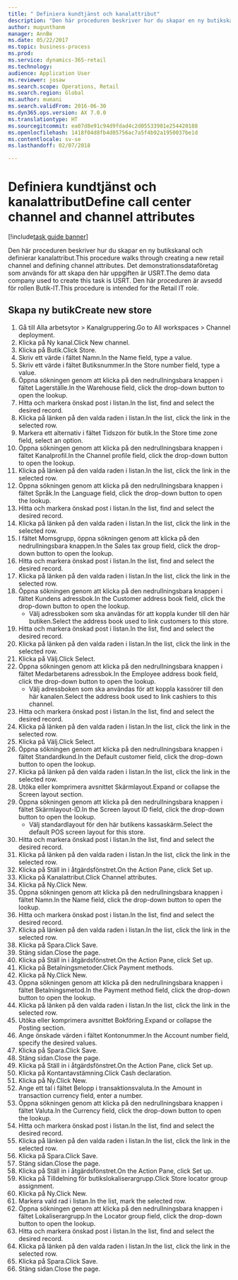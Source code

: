 ```yaml
--- 
title: " Definiera kundtjänst och kanalattribut"
description: "Den här proceduren beskriver hur du skapar en ny butikskanal och definierar kanalattribut."
author: mugunthanm
manager: AnnBe
ms.date: 05/22/2017
ms.topic: business-process
ms.prod: 
ms.service: dynamics-365-retail
ms.technology: 
audience: Application User
ms.reviewer: josaw
ms.search.scope: Operations, Retail
ms.search.region: Global
ms.author: mumani
ms.search.validFrom: 2016-06-30
ms.dyn365.ops.version: AX 7.0.0
ms.translationtype: HT
ms.sourcegitcommit: ea07d8e91c94d9fdad4c2d05533981e254420188
ms.openlocfilehash: 1418f04d8fb4d05756ac7a5f4b92a1950037be1d
ms.contentlocale: sv-se
ms.lasthandoff: 02/07/2018

---
```

# <a name="define-call-center-channel-and-channel-attributes"></a><span data-ttu-id="b9919-103"> Definiera kundtjänst och kanalattribut</span><span class="sxs-lookup"><span data-stu-id="b9919-103">Define call center channel and channel attributes</span></span>

[!include[task guide banner](../includes/task-guide-banner.md)]

<span data-ttu-id="b9919-104">Den här proceduren beskriver hur du skapar en ny butikskanal och definierar kanalattribut.</span><span class="sxs-lookup"><span data-stu-id="b9919-104">This procedure walks through creating a new retail channel and defining channel attributes.</span></span> <span data-ttu-id="b9919-105">Det demonstrationsdataföretag som används för att skapa den här uppgiften är USRT.</span><span class="sxs-lookup"><span data-stu-id="b9919-105">The demo data company used to create this task is USRT.</span></span> <span data-ttu-id="b9919-106">Den här proceduren är avsedd för rollen Butik-IT.</span><span class="sxs-lookup"><span data-stu-id="b9919-106">This procedure is intended for the Retail IT role.</span></span>


## <a name="create-new-store"></a><span data-ttu-id="b9919-107">Skapa ny butik</span><span class="sxs-lookup"><span data-stu-id="b9919-107">Create new store</span></span>
1. <span data-ttu-id="b9919-108">Gå till Alla arbetsytor > Kanalgruppering.</span><span class="sxs-lookup"><span data-stu-id="b9919-108">Go to All workspaces > Channel deployment.</span></span>
2. <span data-ttu-id="b9919-109">Klicka på Ny kanal.</span><span class="sxs-lookup"><span data-stu-id="b9919-109">Click New channel.</span></span>
3. <span data-ttu-id="b9919-110">Klicka på Butik.</span><span class="sxs-lookup"><span data-stu-id="b9919-110">Click Store.</span></span>
4. <span data-ttu-id="b9919-111">Skriv ett värde i fältet Namn.</span><span class="sxs-lookup"><span data-stu-id="b9919-111">In the Name field, type a value.</span></span>
5. <span data-ttu-id="b9919-112">Skriv ett värde i fältet Butiksnummer.</span><span class="sxs-lookup"><span data-stu-id="b9919-112">In the Store number field, type a value.</span></span>
6. <span data-ttu-id="b9919-113">Öppna sökningen genom att klicka på den nedrullningsbara knappen i fältet Lagerställe.</span><span class="sxs-lookup"><span data-stu-id="b9919-113">In the Warehouse field, click the drop-down button to open the lookup.</span></span>
7. <span data-ttu-id="b9919-114">Hitta och markera önskad post i listan.</span><span class="sxs-lookup"><span data-stu-id="b9919-114">In the list, find and select the desired record.</span></span>
8. <span data-ttu-id="b9919-115">Klicka på länken på den valda raden i listan.</span><span class="sxs-lookup"><span data-stu-id="b9919-115">In the list, click the link in the selected row.</span></span>
9. <span data-ttu-id="b9919-116">Markera ett alternativ i fältet Tidszon för butik.</span><span class="sxs-lookup"><span data-stu-id="b9919-116">In the Store time zone field, select an option.</span></span>
10. <span data-ttu-id="b9919-117">Öppna sökningen genom att klicka på den nedrullningsbara knappen i fältet Kanalprofil.</span><span class="sxs-lookup"><span data-stu-id="b9919-117">In the Channel profile field, click the drop-down button to open the lookup.</span></span>
11. <span data-ttu-id="b9919-118">Klicka på länken på den valda raden i listan.</span><span class="sxs-lookup"><span data-stu-id="b9919-118">In the list, click the link in the selected row.</span></span>
12. <span data-ttu-id="b9919-119">Öppna sökningen genom att klicka på den nedrullningsbara knappen i fältet Språk.</span><span class="sxs-lookup"><span data-stu-id="b9919-119">In the Language field, click the drop-down button to open the lookup.</span></span>
13. <span data-ttu-id="b9919-120">Hitta och markera önskad post i listan.</span><span class="sxs-lookup"><span data-stu-id="b9919-120">In the list, find and select the desired record.</span></span>
14. <span data-ttu-id="b9919-121">Klicka på länken på den valda raden i listan.</span><span class="sxs-lookup"><span data-stu-id="b9919-121">In the list, click the link in the selected row.</span></span>
15. <span data-ttu-id="b9919-122">I fältet Momsgrupp, öppna sökningen genom att klicka på den nedrullningsbara knappen.</span><span class="sxs-lookup"><span data-stu-id="b9919-122">In the Sales tax group field, click the drop-down button to open the lookup.</span></span>
16. <span data-ttu-id="b9919-123">Hitta och markera önskad post i listan.</span><span class="sxs-lookup"><span data-stu-id="b9919-123">In the list, find and select the desired record.</span></span>
17. <span data-ttu-id="b9919-124">Klicka på länken på den valda raden i listan.</span><span class="sxs-lookup"><span data-stu-id="b9919-124">In the list, click the link in the selected row.</span></span>
18. <span data-ttu-id="b9919-125">Öppna sökningen genom att klicka på den nedrullningsbara knappen i fältet Kundens adressbok.</span><span class="sxs-lookup"><span data-stu-id="b9919-125">In the Customer address book field, click the drop-down button to open the lookup.</span></span>
    * <span data-ttu-id="b9919-126">Välj adressboken som ska användas för att koppla kunder till den här butiken.</span><span class="sxs-lookup"><span data-stu-id="b9919-126">Select the address book used to link customers to this store.</span></span>  
19. <span data-ttu-id="b9919-127">Hitta och markera önskad post i listan.</span><span class="sxs-lookup"><span data-stu-id="b9919-127">In the list, find and select the desired record.</span></span>
20. <span data-ttu-id="b9919-128">Klicka på länken på den valda raden i listan.</span><span class="sxs-lookup"><span data-stu-id="b9919-128">In the list, click the link in the selected row.</span></span>
21. <span data-ttu-id="b9919-129">Klicka på Välj.</span><span class="sxs-lookup"><span data-stu-id="b9919-129">Click Select.</span></span>
22. <span data-ttu-id="b9919-130">Öppna sökningen genom att klicka på den nedrullningsbara knappen i fältet Medarbetarens adressbok.</span><span class="sxs-lookup"><span data-stu-id="b9919-130">In the Employee address book field, click the drop-down button to open the lookup.</span></span>
    * <span data-ttu-id="b9919-131">Välj adressboken som ska användas för att koppla kassörer till den här kanalen.</span><span class="sxs-lookup"><span data-stu-id="b9919-131">Select the address book used to link cashiers to this channel.</span></span>  
23. <span data-ttu-id="b9919-132">Hitta och markera önskad post i listan.</span><span class="sxs-lookup"><span data-stu-id="b9919-132">In the list, find and select the desired record.</span></span>
24. <span data-ttu-id="b9919-133">Klicka på länken på den valda raden i listan.</span><span class="sxs-lookup"><span data-stu-id="b9919-133">In the list, click the link in the selected row.</span></span>
25. <span data-ttu-id="b9919-134">Klicka på Välj.</span><span class="sxs-lookup"><span data-stu-id="b9919-134">Click Select.</span></span>
26. <span data-ttu-id="b9919-135">Öppna sökningen genom att klicka på den nedrullningsbara knappen i fältet Standardkund.</span><span class="sxs-lookup"><span data-stu-id="b9919-135">In the Default customer field, click the drop-down button to open the lookup.</span></span>
27. <span data-ttu-id="b9919-136">Klicka på länken på den valda raden i listan.</span><span class="sxs-lookup"><span data-stu-id="b9919-136">In the list, click the link in the selected row.</span></span>
28. <span data-ttu-id="b9919-137">Utöka eller komprimera avsnittet Skärmlayout.</span><span class="sxs-lookup"><span data-stu-id="b9919-137">Expand or collapse the Screen layout section.</span></span>
29. <span data-ttu-id="b9919-138">Öppna sökningen genom att klicka på den nedrullningsbara knappen i fältet Skärmlayout-ID.</span><span class="sxs-lookup"><span data-stu-id="b9919-138">In the Screen layout ID field, click the drop-down button to open the lookup.</span></span>
    * <span data-ttu-id="b9919-139">Välj standardlayout för den här butikens kassaskärm.</span><span class="sxs-lookup"><span data-stu-id="b9919-139">Select the default POS screen layout for this store.</span></span>  
30. <span data-ttu-id="b9919-140">Hitta och markera önskad post i listan.</span><span class="sxs-lookup"><span data-stu-id="b9919-140">In the list, find and select the desired record.</span></span>
31. <span data-ttu-id="b9919-141">Klicka på länken på den valda raden i listan.</span><span class="sxs-lookup"><span data-stu-id="b9919-141">In the list, click the link in the selected row.</span></span>
32. <span data-ttu-id="b9919-142">Klicka på Ställ in i åtgärdsfönstret.</span><span class="sxs-lookup"><span data-stu-id="b9919-142">On the Action Pane, click Set up.</span></span>
33. <span data-ttu-id="b9919-143">Klicka på Kanalattribut.</span><span class="sxs-lookup"><span data-stu-id="b9919-143">Click Channel attributes.</span></span>
34. <span data-ttu-id="b9919-144">Klicka på Ny.</span><span class="sxs-lookup"><span data-stu-id="b9919-144">Click New.</span></span>
35. <span data-ttu-id="b9919-145">Öppna sökningen genom att klicka på den nedrullningsbara knappen i fältet Namn.</span><span class="sxs-lookup"><span data-stu-id="b9919-145">In the Name field, click the drop-down button to open the lookup.</span></span>
36. <span data-ttu-id="b9919-146">Hitta och markera önskad post i listan.</span><span class="sxs-lookup"><span data-stu-id="b9919-146">In the list, find and select the desired record.</span></span>
37. <span data-ttu-id="b9919-147">Klicka på länken på den valda raden i listan.</span><span class="sxs-lookup"><span data-stu-id="b9919-147">In the list, click the link in the selected row.</span></span>
38. <span data-ttu-id="b9919-148">Klicka på Spara.</span><span class="sxs-lookup"><span data-stu-id="b9919-148">Click Save.</span></span>
39. <span data-ttu-id="b9919-149">Stäng sidan.</span><span class="sxs-lookup"><span data-stu-id="b9919-149">Close the page.</span></span>
40. <span data-ttu-id="b9919-150">Klicka på Ställ in i åtgärdsfönstret.</span><span class="sxs-lookup"><span data-stu-id="b9919-150">On the Action Pane, click Set up.</span></span>
41. <span data-ttu-id="b9919-151">Klicka på Betalningsmetoder.</span><span class="sxs-lookup"><span data-stu-id="b9919-151">Click Payment methods.</span></span>
42. <span data-ttu-id="b9919-152">Klicka på Ny.</span><span class="sxs-lookup"><span data-stu-id="b9919-152">Click New.</span></span>
43. <span data-ttu-id="b9919-153">Öppna sökningen genom att klicka på den nedrullningsbara knappen i fältet Betalningsmetod.</span><span class="sxs-lookup"><span data-stu-id="b9919-153">In the Payment method field, click the drop-down button to open the lookup.</span></span>
44. <span data-ttu-id="b9919-154">Klicka på länken på den valda raden i listan.</span><span class="sxs-lookup"><span data-stu-id="b9919-154">In the list, click the link in the selected row.</span></span>
45. <span data-ttu-id="b9919-155">Utöka eller komprimera avsnittet Bokföring.</span><span class="sxs-lookup"><span data-stu-id="b9919-155">Expand or collapse the Posting section.</span></span>
46. <span data-ttu-id="b9919-156">Ange önskade värden i fältet Kontonummer.</span><span class="sxs-lookup"><span data-stu-id="b9919-156">In the Account number field, specify the desired values.</span></span>
47. <span data-ttu-id="b9919-157">Klicka på Spara.</span><span class="sxs-lookup"><span data-stu-id="b9919-157">Click Save.</span></span>
48. <span data-ttu-id="b9919-158">Stäng sidan.</span><span class="sxs-lookup"><span data-stu-id="b9919-158">Close the page.</span></span>
49. <span data-ttu-id="b9919-159">Klicka på Ställ in i åtgärdsfönstret.</span><span class="sxs-lookup"><span data-stu-id="b9919-159">On the Action Pane, click Set up.</span></span>
50. <span data-ttu-id="b9919-160">Klicka på Kontantavstämning.</span><span class="sxs-lookup"><span data-stu-id="b9919-160">Click Cash declaration.</span></span>
51. <span data-ttu-id="b9919-161">Klicka på Ny.</span><span class="sxs-lookup"><span data-stu-id="b9919-161">Click New.</span></span>
52. <span data-ttu-id="b9919-162">Ange ett tal i fältet Belopp i transaktionsvaluta.</span><span class="sxs-lookup"><span data-stu-id="b9919-162">In the Amount in transaction currency field, enter a number.</span></span>
53. <span data-ttu-id="b9919-163">Öppna sökningen genom att klicka på den nedrullningsbara knappen i fältet Valuta.</span><span class="sxs-lookup"><span data-stu-id="b9919-163">In the Currency field, click the drop-down button to open the lookup.</span></span>
54. <span data-ttu-id="b9919-164">Hitta och markera önskad post i listan.</span><span class="sxs-lookup"><span data-stu-id="b9919-164">In the list, find and select the desired record.</span></span>
55. <span data-ttu-id="b9919-165">Klicka på länken på den valda raden i listan.</span><span class="sxs-lookup"><span data-stu-id="b9919-165">In the list, click the link in the selected row.</span></span>
56. <span data-ttu-id="b9919-166">Klicka på Spara.</span><span class="sxs-lookup"><span data-stu-id="b9919-166">Click Save.</span></span>
57. <span data-ttu-id="b9919-167">Stäng sidan.</span><span class="sxs-lookup"><span data-stu-id="b9919-167">Close the page.</span></span>
58. <span data-ttu-id="b9919-168">Klicka på Ställ in i åtgärdsfönstret.</span><span class="sxs-lookup"><span data-stu-id="b9919-168">On the Action Pane, click Set up.</span></span>
59. <span data-ttu-id="b9919-169">Klicka på Tilldelning för butikslokaliserargrupp.</span><span class="sxs-lookup"><span data-stu-id="b9919-169">Click Store locator group assignment.</span></span>
60. <span data-ttu-id="b9919-170">Klicka på Ny.</span><span class="sxs-lookup"><span data-stu-id="b9919-170">Click New.</span></span>
61. <span data-ttu-id="b9919-171">Markera vald rad i listan.</span><span class="sxs-lookup"><span data-stu-id="b9919-171">In the list, mark the selected row.</span></span>
62. <span data-ttu-id="b9919-172">Öppna sökningen genom att klicka på den nedrullningsbara knappen i fältet Lokaliserargrupp.</span><span class="sxs-lookup"><span data-stu-id="b9919-172">In the Locator group field, click the drop-down button to open the lookup.</span></span>
63. <span data-ttu-id="b9919-173">Hitta och markera önskad post i listan.</span><span class="sxs-lookup"><span data-stu-id="b9919-173">In the list, find and select the desired record.</span></span>
64. <span data-ttu-id="b9919-174">Klicka på länken på den valda raden i listan.</span><span class="sxs-lookup"><span data-stu-id="b9919-174">In the list, click the link in the selected row.</span></span>
65. <span data-ttu-id="b9919-175">Klicka på Spara.</span><span class="sxs-lookup"><span data-stu-id="b9919-175">Click Save.</span></span>
66. <span data-ttu-id="b9919-176">Stäng sidan.</span><span class="sxs-lookup"><span data-stu-id="b9919-176">Close the page.</span></span>



